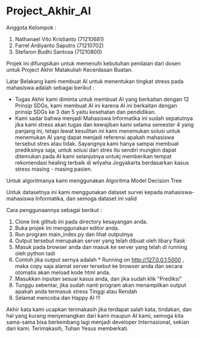 # Project_Akhir_AI

Anggota Kelompok :
1. Nathanael Vito Kristianto (71210681)
2. Farrel Ardiyanto Saputro (71210702)
3. Stefaron Budhi Santosa (71210800)

Projek ini difungsikan untuk memenuhi kebutuhan penilaian dari dosen untuk Project Akhir Matakuliah Kecerdasan Buatan.

Latar Belakang kami membuat AI untuk menentukan tingkat stress pada mahasiswa adalah sebagai berikut :
- Tugas Akhir kami diminta untuk membuat AI yang berkaitan dengan 12 Prinsip SDGs, kami membuat AI ini karena AI ini berkaitan dengan prinsip SDGs ke 3 dan 5 yaitu kesehatan dan pendidikan.
- Kami sadar bahwa menjadi Mahasiswa Informatika ini sudah sepatutnya jika kami stress akan tugas dan kewajiban kami selama semester 4 yang panjang ini, tetapi lewat kesulitan ini kami menemukan solusi untuk menemukan AI yang dapat menjadi referensi apakah mahasiswa tersebut stres atau tidak. Sayangnya kami hanya sampai membuat prediksinya saja, untuk solusi dari stres itu sendiri mungkin dapat ditemukan pada AI kami selanjutnya untukj memberikan tempat rekomendasi healing terbaik di wilyaha Jogyakarta berdasarkan kasus stress masing - masing pasien.

Untuk algoritmanya kami menggunakan Algoritma Model Decision Tree

Untuk datasetnya ini kami menggunakan dataset survei kepada mahasiswa-mahasiswa Informatika, dan semoga dataset ini valid

Cara penggunaannya sebagai berikut :
1. Clone link github ini pada directory kesayangan anda.
2. Buka projek ini menggunakan editor anda.
3. Run program main_index.py dan lihat outputnya
4. Output tersebut merupakan server yang telah dibuat oleh libary flask
5. Masuk pada browser anda dan masuk ke server yang telah di running oleh python tadi
6. Contoh jika output sernya adalah * Running on http://127.0.0.1:5000 , maka copy saja alamat server tersebut ke browser anda dan secara otomatis akan meload kode html anda.
7. Masukkan inputan sesuai kasus anda, dan jika sudah klik "Prediksi"
8. Tunggu sebentar, jika sudah nanti program akan menampilkan output apakah anda termasuk stress Tinggi atau Rendah
9. Selamat mencoba dan Happy AI !!!

Akhir kata kami ucapkan terimakasih jika terdapat salah kata, tindakan, dan hal yang kurang menyenangkan dari kami maupun AI kami, semoga kita sama-sama bisa berkembang lagi menjadi developer Internasional, sekian dari kami.
Terimakasih, Tuhan Yesus memberkati.
